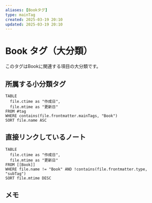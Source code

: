 ```yaml
---
aliases: [Bookタグ]
type: mainTag
created: 2025-03-19 20:10
updated: 2025-03-19 20:10
---
```


# Book タグ（大分類）

このタグはBookに関連する項目の大分類です。

## 所属する小分類タグ

```dataview
TABLE 
  file.ctime as "作成日", 
  file.mtime as "更新日"
FROM #tag
WHERE contains(file.frontmatter.mainTags, "Book")
SORT file.name ASC
```

## 直接リンクしているノート

```dataview
TABLE 
  file.ctime as "作成日", 
  file.mtime as "更新日"
FROM [[Book]] 
WHERE file.name != "Book" AND !contains(file.frontmatter.type, "subTag")
SORT file.mtime DESC
```

## メモ